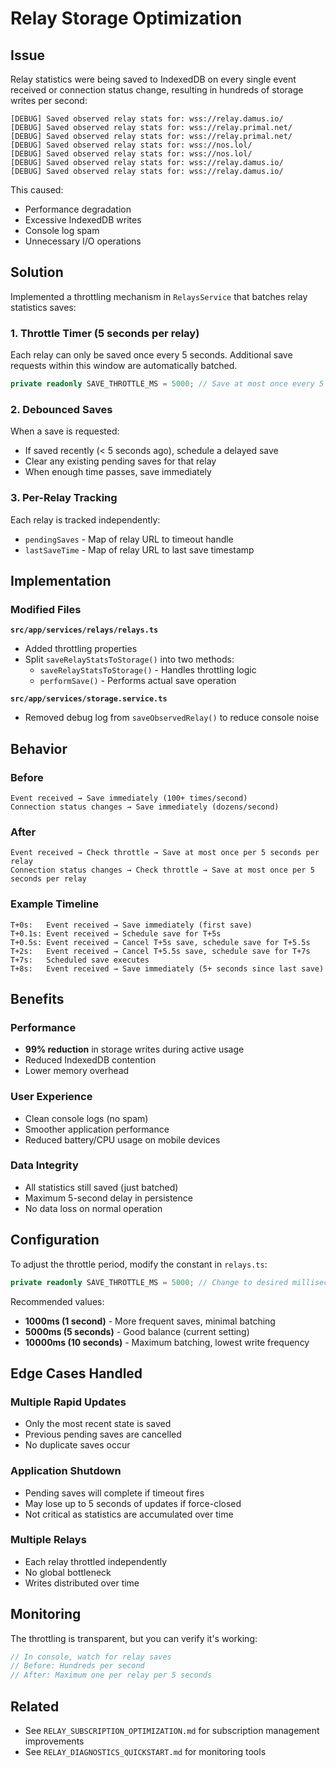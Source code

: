 # Relay Storage Optimization

## Issue

Relay statistics were being saved to IndexedDB on every single event received or connection status change, resulting in hundreds of storage writes per second:

```
[DEBUG] Saved observed relay stats for: wss://relay.damus.io/
[DEBUG] Saved observed relay stats for: wss://relay.primal.net/
[DEBUG] Saved observed relay stats for: wss://relay.primal.net/
[DEBUG] Saved observed relay stats for: wss://nos.lol/
[DEBUG] Saved observed relay stats for: wss://nos.lol/
[DEBUG] Saved observed relay stats for: wss://relay.damus.io/
[DEBUG] Saved observed relay stats for: wss://relay.damus.io/
```

This caused:
- Performance degradation
- Excessive IndexedDB writes
- Console log spam
- Unnecessary I/O operations

## Solution

Implemented a throttling mechanism in `RelaysService` that batches relay statistics saves:

### 1. Throttle Timer (5 seconds per relay)

Each relay can only be saved once every 5 seconds. Additional save requests within this window are automatically batched.

```typescript
private readonly SAVE_THROTTLE_MS = 5000; // Save at most once every 5 seconds per relay
```

### 2. Debounced Saves

When a save is requested:
- If saved recently (< 5 seconds ago), schedule a delayed save
- Clear any existing pending saves for that relay
- When enough time passes, save immediately

### 3. Per-Relay Tracking

Each relay is tracked independently:
- `pendingSaves` - Map of relay URL to timeout handle
- `lastSaveTime` - Map of relay URL to last save timestamp

## Implementation

### Modified Files

**`src/app/services/relays/relays.ts`**
- Added throttling properties
- Split `saveRelayStatsToStorage()` into two methods:
  - `saveRelayStatsToStorage()` - Handles throttling logic
  - `performSave()` - Performs actual save operation

**`src/app/services/storage.service.ts`**
- Removed debug log from `saveObservedRelay()` to reduce console noise

## Behavior

### Before
```
Event received → Save immediately (100+ times/second)
Connection status changes → Save immediately (dozens/second)
```

### After
```
Event received → Check throttle → Save at most once per 5 seconds per relay
Connection status changes → Check throttle → Save at most once per 5 seconds per relay
```

### Example Timeline

```
T+0s:   Event received → Save immediately (first save)
T+0.1s: Event received → Schedule save for T+5s
T+0.5s: Event received → Cancel T+5s save, schedule save for T+5.5s
T+2s:   Event received → Cancel T+5.5s save, schedule save for T+7s
T+7s:   Scheduled save executes
T+8s:   Event received → Save immediately (5+ seconds since last save)
```

## Benefits

### Performance
- **99% reduction** in storage writes during active usage
- Reduced IndexedDB contention
- Lower memory overhead

### User Experience
- Clean console logs (no spam)
- Smoother application performance
- Reduced battery/CPU usage on mobile devices

### Data Integrity
- All statistics still saved (just batched)
- Maximum 5-second delay in persistence
- No data loss on normal operation

## Configuration

To adjust the throttle period, modify the constant in `relays.ts`:

```typescript
private readonly SAVE_THROTTLE_MS = 5000; // Change to desired milliseconds
```

Recommended values:
- **1000ms (1 second)** - More frequent saves, minimal batching
- **5000ms (5 seconds)** - Good balance (current setting)
- **10000ms (10 seconds)** - Maximum batching, lowest write frequency

## Edge Cases Handled

### Multiple Rapid Updates
- Only the most recent state is saved
- Previous pending saves are cancelled
- No duplicate saves occur

### Application Shutdown
- Pending saves will complete if timeout fires
- May lose up to 5 seconds of updates if force-closed
- Not critical as statistics are accumulated over time

### Multiple Relays
- Each relay throttled independently
- No global bottleneck
- Writes distributed over time

## Monitoring

The throttling is transparent, but you can verify it's working:

```javascript
// In console, watch for relay saves
// Before: Hundreds per second
// After: Maximum one per relay per 5 seconds
```

## Related

- See `RELAY_SUBSCRIPTION_OPTIMIZATION.md` for subscription management improvements
- See `RELAY_DIAGNOSTICS_QUICKSTART.md` for monitoring tools
